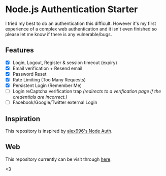 # Node.js Authentication Starter

I tried my best to do an authentication this difficult. However it's my first experience of a complex web authentication and it isn't even finished so please let me know if there is any vulnerable/bugs.

## Features
- [x] Login, Logout, Register & session timeout (expiry)
- [x] Email verification + Resend email
- [x] Password Reset
- [x] Rate Limiting (Too Many Requests)
- [x] Persistent Login (Remember Me)
- [ ] Login reCaptcha verification trap *(redirects to a verification page if the credentials are incorrect.)*
- [ ] Facebook/Google/Twitter external Login

## Inspiration
This repository is inspired by [alex996's Node Auth](https://github.com/alex996/node-auth).

## Web
This repository currently can be visit through [here](https://nas-backup.herokuapp.com/).

<3
